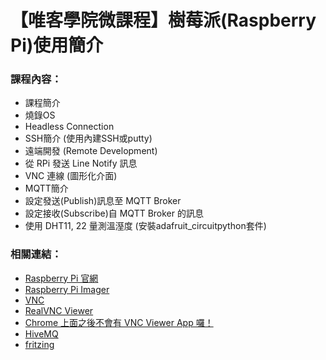 # 【唯客學院微課程】樹莓派(Raspberry Pi)使用簡介

### 課程內容：

* 課程簡介
* 燒錄OS
* Headless Connection
* SSH簡介 (使用內建SSH或putty)
* 遠端開發 (Remote Development)
* 從 RPi 發送 Line Notify 訊息
* VNC 連線 (圖形化介面)
* MQTT簡介
* 設定發送(Publish)訊息至 MQTT Broker
* 設定接收(Subscribe)自 MQTT Broker 的訊息
* 使用 DHT11, 22 量測溫溼度 (安裝adafruit_circuitpython套件)

### 相關連結：

* [Raspberry Pi 官網](https://www.raspberrypi.org/)
* [Raspberry Pi Imager](https://www.raspberrypi.org/software/)
* [VNC](https://www.raspberrypi.org/documentation/remote-access/vnc/)
* [RealVNC Viewer](https://www.realvnc.com/en/connect/download/viewer/)
* [Chrome 上面之後不會有 VNC Viewer App 囉！](https://help.realvnc.com/hc/en-us/articles/360017492037-Product-End-of-Life-EoL-notice-#vnc-viewer-plus-0-0)
* [HiveMQ](https://www.hivemq.com/)
* [fritzing](https://fritzing.org/)
